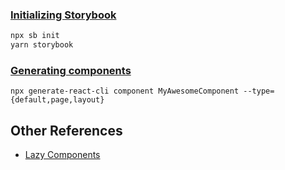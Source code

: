 
### [Initializing Storybook]()
```bash
npx sb init
yarn storybook
```

### [Generating components](https://github.com/arminbro/generate-react-cli)
```
npx generate-react-cli component MyAwesomeComponent --type={default,page,layout}
```

## Other References

- [Lazy Components](https://reactjs.org/docs/code-splitting.html)
